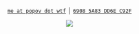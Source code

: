 <p align="center">
   <a href="mailto:me@popov.wtf"><code>me at popov dot wtf</code></a> │ <a href="https://keybase.io/tolkonepiu/pgp_keys.asc?fingerprint=043a45e06c414c3ec9df498269085a83dd6ec92f"><code>6908 5A83 DD6E C92F</code></a>
</p>

<p align="center">
   <a href="https://github-readme-stats.vercel.app/api?username=tolkonepiu&show_icons=true&theme=tokyonight&count_private=true&hide=stars">
   <img align="center" src="https://github-readme-stats.vercel.app/api?username=tolkonepiu&show_icons=true&theme=tokyonight&count_private=true&hide=stars" />
   </a>
</p>
